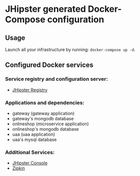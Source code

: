 # JHipster generated Docker-Compose configuration

## Usage

Launch all your infrastructure by running: `docker-compose up -d`.

## Configured Docker services

### Service registry and configuration server:
- [JHipster Registry](http://localhost:8761)

### Applications and dependencies:
- gateway (gateway application)
- gateway's mongodb database
- onlineshop (microservice application)
- onlineshop's mongodb database
- uaa (uaa application)
- uaa's mysql database

### Additional Services:

- [JHipster Console](http://localhost:5601)
- [Zipkin](http://localhost:9411)
